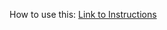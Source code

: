 How to use this: [Link to Instructions](https://norlandz.github.io/NttDrawAndChat/DrawAndChatApp_Instruction/html/outhwp.html)
